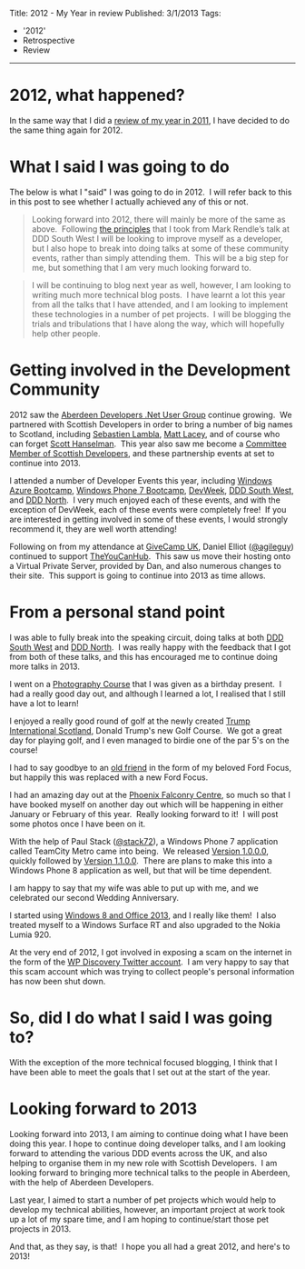 Title: 2012 - My Year in review
Published: 3/1/2013
Tags:
- '2012'
- Retrospective
- Review
---

# 2012, what happened?

In the same way that I did a [review of my year in 2011](http://gep13.me/U9X0O1), I have decided to do the same thing again for 2012.

# What I said I was going to do

The below is what I "said" I was going to do in 2012.  I will refer back to this in this post to see whether I actually achieved any of this or not.

>Looking forward into 2012, there will mainly be more of the same as above.  Following [the principles](http://www.gep13.co.uk/blog/?p=313) that I took from Mark Rendle’s talk at DDD South West I will be looking to improve myself as a developer, but I also hope to break into doing talks at some of these community events, rather than simply attending them.  This will be a big step for me, but something that I am very much looking forward to.

>I will be continuing to blog next year as well, however, I am looking to writing much more technical blog posts.  I have learnt a lot this year from all the talks that I have attended, and I am looking to implement these technologies in a number of pet projects.  I will be blogging the trials and tribulations that I have along the way, which will hopefully help other people.

# Getting involved in the Development Community

2012 saw the [Aberdeen Developers .Net User Group](http://aberdeendevelopers.co.uk/) continue growing.  We partnered with Scottish Developers in order to bring a number of big names to Scotland, including [Sebastien Lambla](http://gep13.me/Rnkws5), [Matt Lacey](http://gep13.me/U9U441), and of course who can forget [Scott Hanselman](http://gep13.me/U9VWJU).  This year also saw me become a [Committee Member of Scottish Developers](http://gep13.me/ZPhQbK), and these partnership events at set to continue into 2013.

I attended a number of Developer Events this year, including [Windows Azure Bootcamp](http://gep13.me/xYEALH), [Windows Phone 7 Bootcamp](http://gep13.me/U9WP5n), [DevWeek](http://gep13.me/VhBYfB), [DDD South West](http://gep13.me/Vpe5Ch), and [DDD North](http://gep13.me/WbMxQx).  I very much enjoyed each of these events, and with the exception of DevWeek, each of these events were completely free!  If you are interested in getting involved in some of these events, I would strongly recommend it, they are well worth attending!

Following on from my attendance at [GiveCamp UK](http://gep13.me/Rno3a0), Daniel Elliot ([@agileguy](https://twitter.com/agileguy)) continued to support [TheYouCanHub](http://theyoucanhub.org.uk/).  This saw us move their hosting onto a Virtual Private Server, provided by Dan, and also numerous changes to their site.  This support is going to continue into 2013 as time allows.

# From a personal stand point

I was able to fully break into the speaking circuit, doing talks at both [DDD South West](http://gep13.me/WfOcEW) and [DDD North](http://gep13.me/U9WU94).  I was really happy with the feedback that I got from both of these talks, and this has encouraged me to continue doing more talks in 2013.

I went on a [Photography Course](http://gep13.me/RoM9RF) that I was given as a birthday present.  I had a really good day out, and although I learned a lot, I realised that I still have a lot to learn!

I enjoyed a really good round of golf at the newly created [Trump International Scotland](http://gep13.me/UFCZks), Donald Trump's new Golf Course.  We got a great day for playing golf, and I even managed to birdie one of the par 5's on the course!

I had to say goodbye to an [old friend](http://gep13.me/RoB8Qj) in the form of my beloved Ford Focus, but happily this was replaced with a new Ford Focus.

I had an amazing day out at the [Phoenix Falconry Centre](http://gep13.me/Ua1d49), so much so that I have booked myself on another day out which will be happening in either January or February of this year.  Really looking forward to it!  I will post some photos once I have been on it.

With the help of Paul Stack ([@stack72](https://twitter.com/stack72)), a Windows Phone 7 application called TeamCity Metro came into being.  We released [Version 1.0.0.0](http://www.gep13.co.uk/blog/windows-phone-application/teamcity-metro/teamcitymetro-v1.0.0.0/), quickly followed by [Version 1.1.0.0](http://www.gep13.co.uk/blog/windows-phone-application/teamcity-metro/teamcity-metro-v-1.1.0.0/).  There are plans to make this into a Windows Phone 8 application as well, but that will be time dependent.

I am happy to say that my wife was able to put up with me, and we celebrated our second Wedding Anniversary.

I started using [Windows 8 and Office 2013](http://gep13.me/WbOKeJ), and I really like them!  I also treated myself to a Windows Surface RT and also upgraded to the Nokia Lumia 920.

At the very end of 2012, I got involved in exposing a scam on the internet in the form of the [WP Discovery Twitter account](http://gep13.me/Rnmt88).  I am very happy to say that this scam account which was trying to collect people's personal information has now been shut down.

# So, did I do what I said I was going to?

With the exception of the more technical focused blogging, I think that I have been able to meet the goals that I set out at the start of the year.

# Looking forward to 2013

Looking forward into 2013, I am aiming to continue doing what I have been doing this year. I hope to continue doing developer talks, and I am looking forward to attending the various DDD events across the UK, and also helping to organise them in my new role with Scottish Developers.  I am looking forward to bringing more technical talks to the people in Aberdeen, with the help of Aberdeen Developers.

Last year, I aimed to start a number of pet projects which would help to develop my technical abilities, however, an important project at work took up a lot of my spare time, and I am hoping to continue/start those pet projects in 2013.

And that, as they say, is that!  I hope you all had a great 2012, and here's to 2013!
